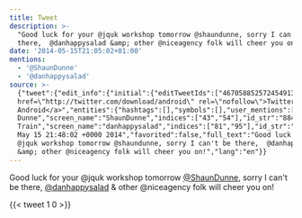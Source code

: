 ```yaml
---
title: Tweet
description: >-
  "Good luck for your @jquk workshop tomorrow @shaundunne, sorry I can't be
  there,  @danhappysalad &amp; other @niceagency folk will cheer you on!"
date: '2014-05-15T21:05:02+01:00'
mentions:
  - '@ShaunDunne'
  - '@danhappysalad'
source: >-
  {"tweet":{"edit_info":{"initial":{"editTweetIds":["467058852572454913"],"editableUntil":"2014-05-15T22:48:02.644Z","editsRemaining":"5","isEditEligible":true}},"retweeted":false,"source":"<a
  href=\"http://twitter.com/download/android\" rel=\"nofollow\">Twitter for
  Android</a>","entities":{"hashtags":[],"symbols":[],"user_mentions":[{"name":"Shaun
  Dunne","screen_name":"ShaunDunne","indices":["43","54"],"id_str":"884161530102788098","id":"884161530102788098"},{"name":"Dan
  Train","screen_name":"danhappysalad","indices":["81","95"],"id_str":"311076419","id":"311076419"}],"urls":[]},"display_text_range":["0","143"],"favorite_count":"1","id_str":"467058852572454913","truncated":false,"retweet_count":"0","id":"467058852572454913","created_at":"Thu
  May 15 21:48:02 +0000 2014","favorited":false,"full_text":"Good luck for your
  @jquk workshop tomorrow @shaundunne, sorry I can't be there,  @danhappysalad
  &amp; other @niceagency folk will cheer you on!","lang":"en"}}
---
```

Good luck for your @jquk workshop tomorrow [@ShaunDunne](https://twitter.com/@ShaunDunne), sorry I can't be there,  [@danhappysalad](https://twitter.com/@danhappysalad) &amp; other @niceagency folk will cheer you on!
    
{{< tweet 1 0 >}}
    

